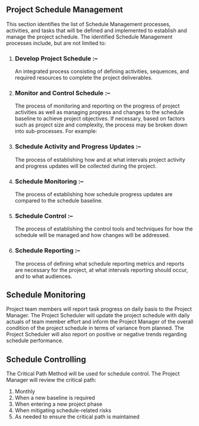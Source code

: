 <h2>Project Schedule Management</h2>

<p>This section identifies the list of Schedule Management processes, activities, and tasks that will be defined and implemented to establish and manage the project schedule. The identified Schedule Management processes include, but are not limited to:<p>

1.  <h3>Develop Project Schedule :–</h3>    An integrated process consisting of defining activities, sequences, and required resources to complete the project deliverables.
1.  <h3>Monitor and Control Schedule :–</h3>   The process of monitoring and reporting on the progress of project activities as well as managing progress and changes to the schedule baseline to achieve project objectives. If necessary, based on factors such as project size and complexity, the process may be broken down into sub-processes. For example:
1.  <h3>Schedule Activity and Progress Updates :–</h3>   The process of establishing how and at what intervals project activity and progress updates will be collected during the project.
1.  <h3>Schedule Monitoring :–</h3>   The process of establishing how schedule progress updates are compared to the schedule baseline.
1.  <h3>Schedule Control :– </h3>  The process of establishing the control tools and techniques for how the schedule will be managed and how changes will be addressed.
1.  <h3>Schedule Reporting :– </h3>  The process of defining what schedule reporting metrics and reports are necessary for the project, at what intervals reporting should occur, and to what audiences.


<h2>Schedule Monitoring</h2>

<p>Project team members will report task progress on daily basis to the Project Manager. The Project Scheduler will update the project schedule with daily actuals of team member effort and inform the Project Manager of the overall condition of the project schedule in terms of variance from planned. The Project Scheduler will also report on positive or negative trends regarding schedule performance. </p>


<h2>Schedule Controlling</h2>


The Critical Path Method will be used for schedule control. The Project Manager will review the critical path:
1.  Monthly
1.  When a new baseline is required
1.  When entering a new project phase
1.  When mitigating schedule-related risks
1.  As needed to ensure the critical path is maintained
